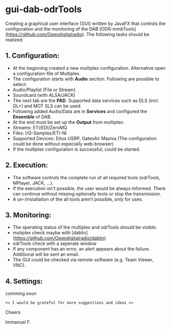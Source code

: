 # gui-dab-odrTools

Creating a graphical user interface (GUI) written by JavaFX that controls the configuration and the monitoring of the DAB [ODR-mmbTools] (https://github.com/Opendigitalradio). The following tasks should be realized:

## 1. Configuration:
* At the beginning created a new multiplex configuration. Alternative open a configuration-file of Multiplex.
* The configuration starts with **Audio** section. Following are possible to select: 
 * Audio/Playlist (File or Stream)
 * Soundcard (with ALSA/JACK)
* The next tab are the **PAD**. Supported data services such as DLS (incl. DL+) and MOT SLS can be used.	
* Following added Audio/Data are in **Services** and configured the **Ensemble** of DAB. 
* At the end must be set up the **Output** from multiplex:
 * Streams: ETI/EDI/ZeroMQ
 * Files: I/Q-Samples/ETI-NI 
 * Supported Devices: Ettus USRP, GatesAir Maxiva (The configuration could be done without especially web-browser)
* If the multiplex configuration is successful, could be started.

## 2. Execution:
* The software controls the complete run of all required tools (odrTools, MPlayer, JACK, ...).
* If the execution isn’t possible, the user would be always informed. There can continue without missing optionally tools or stop the transmission.
* A un-/installation of the all tools aren’t possible, only for uses.

## 3. Monitoring:
* The operating status of the multiplex and odrTools should be visible.
 * mutiplex check maybe with [dablin] (https://github.com/Opendigitalradio/dablin)
 * odrTools check with a seperate window
* If any component has an error, an alert appears about the failure. Additional will be sent an email.
* The GUI could be checked via remote-software (e.g. Team Viewer, VNC).

## 4. Settings:
comming soon
    
    << I would be grateful for more suggestions and ideas >>
 
Cheers 

Immanuel F.

